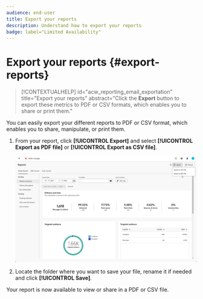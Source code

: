 ```yaml
---
audience: end-user
title: Export your reports
description: Understand how to export your reports
badge: label="Limited Availability"
---
```


# Export your reports {#export-reports}

>[!CONTEXTUALHELP]
>id="acw_reporting_email_exportation"
>title="Export your reports"
>abstract="Click the **Export** button to export these metrics to PDF or CSV formats, which enables you to share or print them."

You can easily export your different reports to PDF or CSV format, which enables you to share, manipulate, or print them.

1. From your report, click **[!UICONTROL Export]** and select **[!UICONTROL Export as PDF file]** or **[!UICONTROL Export as CSV file]**.

    ![](assets/global_report_export.png)

1. Locate the folder where you want to save your file, rename it if needed and click **[!UICONTROL Save]**.

Your report is now available to view or share in a PDF or CSV file.

